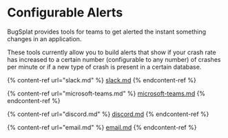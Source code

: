 # Configurable Alerts

BugSplat provides tools for teams to get alerted the instant something changes in an application.&#x20;

These tools currently allow you to build alerts that show if your crash rate has increased to a certain number (configurable to any number) of crashes per minute or if a new type of crash is present in a certain database.&#x20;

{% content-ref url="slack.md" %}
[slack.md](slack.md)
{% endcontent-ref %}

{% content-ref url="microsoft-teams.md" %}
[microsoft-teams.md](microsoft-teams.md)
{% endcontent-ref %}

{% content-ref url="discord.md" %}
[discord.md](discord.md)
{% endcontent-ref %}

{% content-ref url="email.md" %}
[email.md](email.md)
{% endcontent-ref %}

